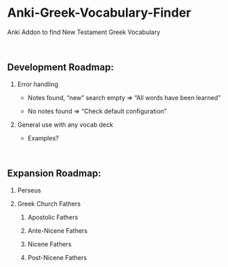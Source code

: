 Anki-Greek-Vocabulary-Finder
============================

Anki Addon to find New Testament Greek Vocabulary

 

Development Roadmap:
--------------------

1.  Error handling

    -   Notes found, “new” search empty =\> “All words have been learned”

    -   No notes found =\> “Check default configuration”

2.  General use with any vocab deck

    -   Examples?

 

Expansion Roadmap:
------------------

1.  Perseus

2.  Greek Church Fathers

    1.  Apostolic Fathers

    2.  Ante-Nicene Fathers

    3.  Nicene Fathers

    4.  Post-Nicene Fathers
